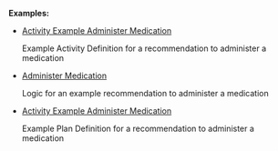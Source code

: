 **Examples:**

*   [Activity Example Administer Medication](ActivityDefinition-activity-example-administermedication-ad.html)

    Example Activity Definition for a recommendation to administer a medication

*   [Administer Medication](Library-administermedication-library.html)

    Logic for an example recommendation to administer a medication

*   [Activity Example Administer Medication](PlanDefinition-activity-example-administermedication-pd.html)

    Example Plan Definition for a recommendation to administer a medication